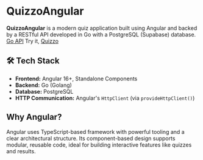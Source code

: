 # QuizzoAngular

**QuizzoAngular** is a modern quiz application built using Angular and backed by a RESTful API developed in Go with a PostgreSQL (Supabase) database. <a href="https://github.com/Mystery-Coder/go-quizzo-api">Go API</a>
Try it, <a href="https://quizzo-angular.vercel.app/">Quizzo</a>

## 🛠️ Tech Stack

- **Frontend:** Angular 16+, Standalone Components
- **Backend:** Go (Golang)
- **Database:** PostgreSQL
- **HTTP Communication:** Angular's `HttpClient` (via `provideHttpClient()`)

## Why Angular?

Angular uses TypeScript-based framework with powerful tooling and a clear architectural structure. Its component-based design supports modular, reusable code, ideal for building interactive features like quizzes and results.

